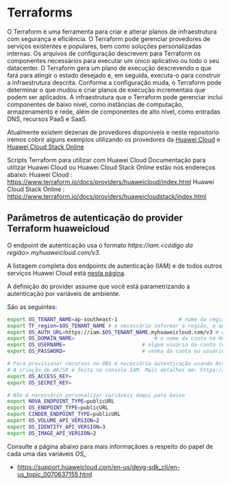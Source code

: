 # Terraforms
O Terraform é uma ferramenta para criar e alterar planos de infraestrutura com segurança e eficiência. O Terraform pode gerenciar provedores de serviços existentes e populares, bem como soluções personalizadas internas.
Os arquivos de configuração descrevem para Terraform os componentes necessários para executar um único aplicativo ou todo o seu datacenter. O Terraform gera um plano de execução descrevendo o que fará para atingir o estado desejado e, em seguida, executa-o para construir a infraestrutura descrita. Conforme a configuração muda, o Terraform pode determinar o que mudou e criar planos de execução incrementais que podem ser aplicados.
A infraestrutura que o Terraform pode gerenciar inclui componentes de baixo nível, como instâncias de computação, armazenamento e rede, além de componentes de alto nível, como entradas DNS, recursos PaaS e SaaS.

Atualmente existem dezenas de provedores disponiveis e neste repositorio iremos cobrir alguns exemplos utilizando os provedores da [Huawei Cloud](https://www.huaweicloud.com/intl/en-us/) e [Huawei Cloud Stack Online](https://www.huaweicloud.com/intl/es-us/solution/HCSOnline/index.html)

Scripts Terraform para utilizar com Huawei Cloud
Documentação para utilizar Huawei Cloud ou Huawei Cloud Stack Online estão nos endereços abaixo:
Huawei Cloud : https://www.terraform.io/docs/providers/huaweicloud/index.html
Huawei Cloud Stack Online : https://www.terraform.io/docs/providers/huaweicloudstack/index.html


## Parâmetros de autenticação do provider Terraform **huaweicloud**

O endpoint de autenticação usa o formato _https://iam.<código da região>.myhuaweicloud.com/v3_.

A listagem completa dos endpoints de autenticação (IAM) e de todos outros serviços Huawei Cloud está [nesta página](https://developer.huaweicloud.com/intl/en-us/endpoint).

A definição do provider assume que você está parametrizando a autenticação por variáveis de ambiente.


São as seguintes:
```bash
export OS_TENANT_NAME=ap-southeast-1 					# nome da região
export TF_region=$OS_TENANT_NAME # é necessário informar a região, e aqui fazemos por uma varíavel a parte para evitar um conflito com o OpenStackClient
export OS_AUTH_URL=https://iam.$OS_TENANT_NAME.myhuaweicloud.com/v3	# consulte a lista de endpoints IAM em https://developer.huaweicloud.com/intl/en-us/endpoint
export OS_DOMAIN_NAME= 							# o nome da conta na Huawei Cloud
export OS_USERNAME=							# algum usuário da conta (ou o próprio nome da conta, se você ainda não tiver criado usuários)
export OS_PASSWORD=							# senha da conta ou usuário

# Para provisionar recursos no OBS é necessária autenticação usando Access Key/Secret Key
# A criação de AK/SK é feita no console IAM. Mais detalhes em: https://support.huaweicloud.com/intl/en-us/usermanual-iam/iam_02_0003.html
export OS_ACCESS_KEY=
export OS_SECRET_KEY=

# Não é necessário personalizar variáveis daqui para baixo
export NOVA_ENDPOINT_TYPE=publicURL 
export OS_ENDPOINT_TYPE=publicURL 
export CINDER_ENDPOINT_TYPE=publicURL 
export OS_VOLUME_API_VERSION=2 
export OS_IDENTITY_API_VERSION=3 
export OS_IMAGE_API_VERSION=2
```

Consulte a página abaixo para mais informaçãoes a respeito do papel de cada uma das variáveis *OS_*
* https://support.huaweicloud.com/en-us/devg-sdk_cli/en-us_topic_0070637155.html

